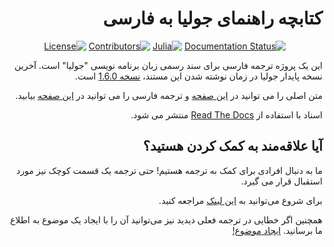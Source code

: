 <div dir="rtl">

کتابچه راهنمای جولیا به فارسی
==========================

<div align="center">

[![Documentation Status](https://readthedocs.org/projects/julia-docs/badge/?version=v1.6.0&style=for-the-badge)](https://readthedocs.org/projects/julia-docs/builds/)
[![Julia](https://img.shields.io/badge/Version-1.6.0-brightgreen?style=for-the-badge&color=brightgreen)](https://github.com/JuliaLang/julia/tree/v1.6.0)
[![Contributors](https://img.shields.io/github/contributors/AppliedLinearAlgebra-Sharif/julia-docs?style=for-the-badge&color=brightgreen)](https://github.com/AppliedLinearAlgebra-Sharif/julia-docs/graphs/contributors)
[![License](https://img.shields.io/github/license/AppliedLinearAlgebra-Sharif/julia-docs?style=for-the-badge&color=brightgreen)](https://github.com/AppliedLinearAlgebra-Sharif/julia-docs/blob/v1.6.0/LICENSE)
<!-- [![Stars](https://img.shields.io/github/stars/AppliedLinearAlgebra-Sharif/julia-docs?style=for-the-badge&color=brightgreen)](https://github.com/AppliedLinearAlgebra-Sharif/julia-docs/stargazers) -->
</div>

این یک پروژه ترجمه فارسی برای سند رسمی زبان برنامه نویسی "جولیا" است. آخرین نسخه پایدار جولیا در زمان نوشته شدن این مستند، [نسخه 1.6.0](https://github.com/JuliaLang/julia/tree/v1.6.0) است.

متن اصلی را می توانید در [این صفحه](https://docs.julialang.org/en/v1.6.0/) و ترجمه فارسی را می توانید در [این صفحه](https://julia-docs.readthedocs.io/fa/v1.6.0/) بیابید.

اسناد با استفاده از [Read The Docs](https://readthedocs.org/projects/julia-docs) منتشر می شود.

## آیا علاقه‌مند به کمک کردن هستید؟

ما به دنبال افرادی برای کمک به ترجمه هستیم! حتی ترجمه یک قسمت کوچک نیز مورد استقبال قرار می گیرد.

برای شروع می‌توانید به [این لینک](https://github.com/AppliedLinearAlgebra-Sharif/julia-docs/blob/v1.6.0/CONTRIBUTING.md) مراجعه کنید.

همچنین اگر خطایی در ترجمه فعلی دیدید نیز می‌توانید آن را با ایجاد یک موضوع به اطلاع ما برسانید. [ایجاد موضوع!](https://github.com/AppliedLinearAlgebra-Sharif/julia-docs/issues/new)
  
</div>
